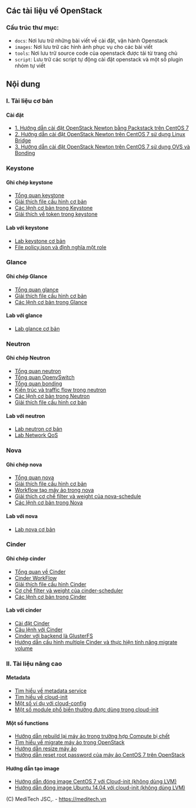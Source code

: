 ## Các tài liệu về OpenStack

### Cấu trúc thư mục:

- `docs`: Nơi lưu trữ những bài viết về cài đặt, vận hành Openstack
- `images`: Nơi lưu trữ các hình ảnh phục vụ cho các bài viết
- `tools`: Nơi lưu trữ source code của openstack được tải từ trang chủ
- `script`: Lưu trữ các script tự động cài đặt openstack và một số plugin nhóm tự viết

## Nội dung

### I. Tài liệu cơ bản

#### Cài đặt

- [1. Hướng dẫn cài đặt OpenStack Newton bằng Packstack trên CentOS 7](./docs/00.Setup-OpenStack/packstack.md)
- [2. Hướng dẫn cài đặt OpenStack Newton trên CentOS 7 sử dụng Linux Bridge](/docs/00.Setup-OpenStack/hd-caidat-openstack-newton-centos7.md)
- [3. Hướng dẫn cài đặt OpenStack Newton trên CentOS 7 sử dụng OVS và Bonding](./docs/00.Setup-OpenStack/hd-caidat-openstack-newton-OVS-bonding.md)

### Keystone

#### Ghi chép keystone

- [Tổng quan keystone](./docs/01.Keystone/Fundamental-keystone.md)
- [Giải thích file cấu hình cơ bản](./docs/01.Keystone/configuration-file.md)
- [Các lệnh cơ bản trong Keystone](./docs/01.Keystone/cli-keystone.md)
- [Giải thích về token trong keystone](./docs/01.Keystone/token-format.md)

#### Lab với keystone

- [Lab keystone cơ bản](./docs/01.Keystone/using-keystone.md)
- [File policy.json và định nghĩa một role](./docs/01.Keystone/file-policy.json.md)

### Glance

#### Ghi chép Glance

- [Tổng quan glance](./docs/02.Glance/glance-overview.md)
- [Giải thích file cấu hình cơ bản](./docs/02.Glance/file-config-glance.md)
- [Các lệnh cơ bản trong Glance](./docs/02.Glance/cli-glance.md)

#### Lab với glance

- [Lab glance cơ bản](./docs/02.Glance/manage-glance.md)

### Neutron

#### Ghi chép Neutron

- [Tổng quan neutron](./docs/04.Neutron/OpenStack-Networking-basic.md)
- [Tổng quan OpenvSwitch](./docs/04.Neutron/openvswitch.md)
- [Tổng quan bonding](./docs/Neutron/bonding.md)
- [Kiến trúc và traffic flow trong neutron](./docs/04.Neutron/neutron-openvswitch.md)
- [Các lệnh cơ bản trong Neutron](./docs/04.Neutron/cli-neutron.md)
- [Giải thích file cấu hình cơ bản](./docs/04.Neutron/file-config.md)

#### Lab với neutron

- [Lab neutron cơ bản](./docs/04.Neutron/manage-neutron.md)
- [Lab Network QoS](./docs/04.Neutron/qos.md)

### Nova

#### Ghi chép nova

- [Tổng quan nova](./docs/03.Nova/nova-overview.md)
- [Giải thích file cấu hình cơ bản](./docs/03.Nova/file-config-nova.md)
- [Workflow tạo máy ảo trong nova](./docs/03.Nova/request-flow-for-provisioning-instance.md)
- [Giải thích cơ chế filter và weight của nova-schedule](./docs/03.Nova/nova-scheduler.md)
- [Các lệnh cơ bản trong Nova](./docs/03.Nova/cli-nova.md)

#### Lab với nova

- [Lab nova cơ bản](./docs/03.Nova/manage-nova.md)

### Cinder

#### Ghi chép cinder

-	[Tổng quan về Cinder](./docs/05.Cinder/tongquan-cinder.md)
-	[Cinder WorkFlow](./docs/Cinder/05.cinder-workflow.md)
-	[Giải thích file cấu hình Cinder](./docs/05.Cinder/cinder-config-explain.md)
- [Cơ chế filter và weight của cinder-scheduler](./docs/05.Cinder/cinder-scheduler.md)
- [Các lệnh cơ bản trong Cinder](./docs/05.Cinder/cinder-cli.md)

#### Lab với cinder

-	[Cài đặt Cinder](./docs/05.Cinder/OPS-cinder.md)
-	[Câu lệnh với Cinder](./docs/05.Cinder/cinder-cli.md)
-	[Cinder với backend là GlusterFS](./docs/05.Cinder/cinder-glusterfs.md)
- [Hướng dẫn cấu hình multiple Cinder và thực hiện tính năng migrate volume](./docs/05.Cinder/cinder.md)

### II. Tài liệu nâng cao

#### Metadata

- [Tìm hiểu về metadata service](./docs/06.Advanced/metadata.md)
- [Tìm hiểu về cloud-init](./docs/06.Advanced/cloud-init-intro.md)
- [Một số ví dụ với cloud-config](./docs/06.Advanced/examples.md)
- [Một số module phổ biến thường được dùng trong cloud-init](./docs/06.Advanced/module.md)

#### Một số functions

- [Hướng dẫn rebuild lại máy ảo trong trường hợp Compute bị chết](./docs/06.Advanced/evacuate.md)
- [Tìm hiểu về migrate máy ảo trong OpenStack](./docs/06.Advanced/migration.md)
- [Hướng dẫn resize máy ảo](./docs/06.Advanced/resize.md)
- [Hướng dẫn reset root password của máy ảo CentOS 7 trên OpenStack](./docs/06.Advanced/Huong-dan-reset-root-password-may-ao-centos-tren-openstack.md)

#### Hướng dẫn tạo image

- [Hướng dẫn đóng image CentOS 7 với Cloud-init (không dùng LVM)](./docs/06.Advanced/CentOS-7-cloudinit-noLVM.md)
- [Hướng dẫn đóng image Ubuntu 14.04 với cloud-init (không dùng LVM)](./docs/06.Advanced/Ubuntu14-04-cloudinit-noLVM.md)

(C) MediTech JSC,. - https://meditech.vn
